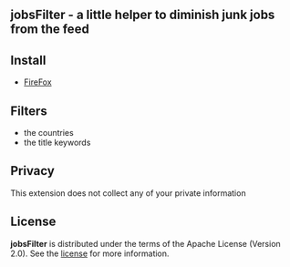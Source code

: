 ## jobsFilter - a little helper to diminish junk jobs from the feed 

## Install 
- [FireFox](https://addons.mozilla.org/en-US/firefox/addon/jobs-filter/)

## Filters
- the countries
- the title keywords

## Privacy
This extension does not collect any of your private information 

## License
**jobsFilter** is distributed under the terms of the Apache License (Version 2.0). See the
[license](LICENSE) for more information.
